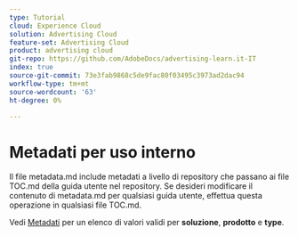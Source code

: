 ```yaml
---
type: Tutorial
cloud: Experience Cloud
solution: Advertising Cloud
feature-set: Advertising Cloud
product: advertising cloud
git-repo: https://github.com/AdobeDocs/advertising-learn.it-IT
index: true
source-git-commit: 73e3fab9868c5de9fac80f03495c3973ad2dac94
workflow-type: tm+mt
source-wordcount: '63'
ht-degree: 0%

---
```



# Metadati per uso interno

Il file metadata.md include metadati a livello di repository che passano ai file TOC.md della guida utente nel repository. Se desideri modificare il contenuto di metadata.md per qualsiasi guida utente, effettua questa operazione in qualsiasi file TOC.md.

Vedi [Metadati](https://experienceleague.adobe.com/docs/authoring-guide-exl/using/editing/user-guide-setup/metadata.html) per un elenco di valori validi per **soluzione**, **prodotto** e **type**.
